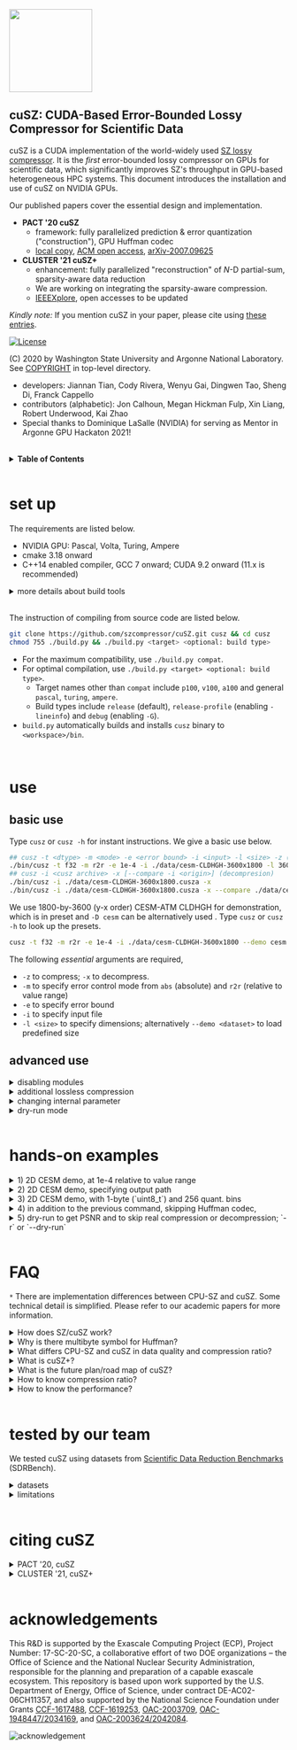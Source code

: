 <img src="https://user-images.githubusercontent.com/10354752/81179956-05860600-8f70-11ea-8b01-856f29b9e8b2.jpg" width="150">

cuSZ: CUDA-Based Error-Bounded Lossy Compressor for Scientific Data
---

cuSZ is a CUDA implementation of the world-widely used [SZ lossy compressor](https://github.com/szcompressor/SZ). It is the *first* error-bounded lossy compressor on GPUs for scientific data, which significantly improves SZ's throughput in GPU-based heterogeneous HPC systems. 
This document introduces the installation and use of cuSZ on NVIDIA GPUs. 

Our published papers cover the essential design and implementation.
- **PACT '20 cuSZ** 
  - framework: fully parallelized prediction & error quantization ("construction"), GPU Huffman codec
  - [local copy](doc/PACT'20-cusz.pdf), [ACM open access](https://dl.acm.org/doi/10.1145/3410463.3414624), [arXiv-2007.09625](https://arxiv.org/abs/2007.09625)
- **CLUSTER '21 cuSZ+**
  - enhancement: fully parallelized "reconstruction" of $N$-D partial-sum, sparsity-aware data reduction
  - We are working on integrating the sparsity-aware compression.
  - [IEEEXplore](https://doi.ieeecomputersociety.org/10.1109/Cluster48925.2021.00047}), open accesses to be updated

*Kindly note:* If you mention cuSZ in your paper, please cite using [these entries](https://github.com/szcompressor/cuSZ#citing-cusz).

[![License](https://img.shields.io/badge/License-BSD%203--Clause-blue.svg)](https://opensource.org/licenses/BSD-3-Clause)

(C) 2020 by Washington State University and Argonne National Laboratory. See [COPYRIGHT](https://github.com/szcompressor/cuSZ/blob/master/LICENSE) in top-level directory.

- developers: Jiannan Tian, Cody Rivera, Wenyu Gai, Dingwen Tao, Sheng Di, Franck Cappello
- contributors (alphabetic): Jon Calhoun, Megan Hickman Fulp, Xin Liang, Robert Underwood, Kai Zhao
- Special thanks to Dominique LaSalle (NVIDIA) for serving as Mentor in Argonne GPU Hackaton 2021!

<br/>
<details>
<summary>
<b>
Table of Contents
</b>
</summary>

- [set up](#set-up)
- [use](#use)
  - [basic use](#basic-use)
  - [advanced use](#advanced-use)
- [hands-on examples](#hands-on-examples)
- [FAQ](#faq)
- [tested by our team](#tested-by-our-team)
- [citing cuSZ](#citing-cusz)
- [acknowledgements](#acknowledgements)

</details>
<br/>

# set up

The requirements are listed below.

- NVIDIA GPU: Pascal, Volta, Turing, Ampere
- cmake 3.18 onward
- C++14 enabled compiler, GCC 7 onward; CUDA 9.2 onward (11.x is recommended)

<details>
<summary>
more details about build tools
</summary>

- The table below shows toolchain compatibility; please also refer to [our testbed list](./doc/testbed.md).
- more reference: 1) [CUDA compilers](https://gist.github.com/ax3l/9489132), 2) [CUDA archs](https://arnon.dk/matching-sm-architectures-arch-and-gencode-for-various-nvidia-cards/). 

|      |     |      |      |      |      |      |      |      |      |
| ---- | --- | ---- | ---- | ---- | ---- | ---- | ---- | ---- | ---- |
| gcc  | 7.x | 7.x  | 7.x  | 7.x  | 7.x  | 7.x  | 7.x  | 7.x  |      |
|      |     | 8.x  | 8.x  | 8.x  | 8.x  | 8.x  | 8.x  | 8.x  |      |
|      |     |      |      |      | 9.x  | 9.x  | 9.x  | 9.x  | 9.x  |
| CUDA | 9.2 | 10.0 | 10.1 | 10.2 | 11.0 | 11.1 | 11.2 | 11.3 | 11.4 |

</details>

<br/>

The instruction of compiling from source code are listed below.

```bash
git clone https://github.com/szcompressor/cuSZ.git cusz && cd cusz
chmod 755 ./build.py && ./build.py <target> <optional: build type>
```

- For the maximum compatibility, use `./build.py compat`. 
- For optimal compilation, use `./build.py <target> <optional: build type>`. 
  - Target names other than `compat` include `p100`, `v100`, `a100` and general `pascal`, `turing`, `ampere`.
  - Build types include `release` (default), `release-profile` (enabling `-lineinfo`) and `debug` (enabling `-G`).
- `build.py` automatically builds and installs `cusz` binary to `<workspace>/bin`.

<br/>

# use
## basic use

Type `cusz` or `cusz -h` for instant instructions. We give a basic use below.

```bash
## cusz -t <dtype> -m <mode> -e <error bound> -i <input> -l <size> -z (compression) --report time[,quality[,...]]
./bin/cusz -t f32 -m r2r -e 1e-4 -i ./data/cesm-CLDHGH-3600x1800 -l 3600,1800 -z --report time
## cusz -i <cusz archive> -x [--compare -i <origin>] (decompresion)
./bin/cusz -i ./data/cesm-CLDHGH-3600x1800.cusza -x
./bin/cusz -i ./data/cesm-CLDHGH-3600x1800.cusza -x --compare ./data/cesm-CLDHGH-3600x1800 --report time,quality
```

We use 1800-by-3600 (y-x order) CESM-ATM CLDHGH for demonstration, which is in preset and `-D cesm` can be alternatively used . Type `cusz` or `cusz -h` to look up the presets.

```bash
cusz -t f32 -m r2r -e 1e-4 -i ./data/cesm-CLDHGH-3600x1800 --demo cesm -z
```

The following *essential* arguments are required,

- `-z` to compress; `-x` to decompress.
- `-m` to specify error control mode from `abs` (absolute) and `r2r` (relative to value range)
- `-e` to specify error bound
- `-i` to specify input file
- `-l <size>` to specify dimensions; alternatively `--demo <dataset>` to load predefined size

## advanced use

<details>
<summary>
disabling modules
</summary>

- (in progress) To export quant-code, use `--skip huffman`
- For non-IO use, we can skip writing to disk during decompression using `--skip write2disk`.
- A combination of modules can be `--skip huffman,write2disk`.

</details>

<details>
<summary>
additional lossless compression
</summary>

```bash
cusz -t f32 -m r2r -e 1e-4 -i ./data/cesm-CLDHGH-3600x1800 -l 3600,1800 -z --gzip
```

</details>


<details>
<summary>
changing internal parameter
</summary>

syntax: `-c` or `--config quantbyte=(1|2),huffbyte=(4|8)`

- `quantbyte` to specify quant. code representation. Options `{1,2}` are for 1- and 2-byte, respectively. 
- `huffbyte` to specify Huffman codeword representation. Options `{4,8}` are for 4- and 8-byte, respectively. (Manually specifying this may not result in optimal memory footprint.)

</details>

<details>
<summary>
dry-run mode
</summary>


`--dry-run` or `-r` in place of `-z` and/or `-x` enables dry-run mode to get PSNR. This employs the feature of dual-quantization that the decompressed data is guaranteed the same as the prequantized data.

</details>
<br/>

# hands-on examples

<details>
<summary>
1) 2D CESM demo, at 1e-4 relative to value range
</summary>

```bash
# compress
cusz -t f32 -m r2r -e 1e-4 -i ./data/cesm-CLDHGH-3600x1800 --demo cesm -z \
    --report time
# decompress
cusz -i ./data/cesm-CLDHGH-3600x1800.cusza -x --report time
# decompress and compare with the original data
cusz -i ./data/cesm-CLDHGH-3600x1800.cusza -x --compare ./data/cesm-CLDHGH-3600x1800 \
    --report time,quality
```

</details>


<details>
<summary>
2) 2D CESM demo, specifying output path
</summary>

```bash
mkdir data2 data3
# output compressed data to `data2`
cusz -t f32 -m r2r -e 1e-4 -i ./data/cesm-CLDHGH-3600x1800 --demo cesm -z --opath data2
# output decompressed data to `data3`
cusz -i ./data2/cesm-CLDHGH-3600x1800.cusza -x --opath data3
```

</details>

<details>
<summary>
3) 2D CESM demo, with 1-byte (`uint8_t`) and 256 quant. bins
</summary>

```bash
cusz -t f32 -m r2r -e 1e-4 -i ./data/cesm-CLDHGH-3600x1800 --demo cesm -z \
    --config cap=256,quantbyte=1 \
    --report time
```

</details>

<details>
<summary>
4) in addition to the previous command, skipping Huffman codec,
</summary>

```bash
cusz -t f32 -m r2r -e 1e-4 -i ./data/cesm-CLDHGH-3600x1800 --demo cesm -z \
    --config cap=256,quantbyte=1 \
    --skip huffman
cusz -i ./data/cesm-CLDHGH-3600x1800.cusza -x
```

</details>

<details>
<summary>
5) dry-run to get PSNR and to skip real compression or decompression; `-r` or `--dry-run`
</summary>

```bash
# This works equivalently to decompress with `--origin /path/to/origin-datum`
cusz -t f32 -m r2r -e 1e-4 -i ./data/cesm-CLDHGH-3600x1800 --demo cesm -r
```

</details>
<br/>

# FAQ

`*` There are implementation differences between CPU-SZ and cuSZ. Some technical detail is simplified. Please refer to our academic papers for more information.  

<details>
<summary>
How does SZ/cuSZ work?
</summary>

Prediction-based SZ algorithm comprises of 4 major parts

0. User specifies error-mode (e.g., absolute value (`abs`), or relative to data value magnitude (`r2r`) and error-bound.
1. Prediction errors are quantized/integerized in units of input error-bound (*quant-code*). A selected range of quant-codes are stored, whereas the out-of-range codes are otherwise gathered as *outlier*.
3. The in-range quant-codes are fed into Huffman encoder. A Huffman symbol may be represented in multiple bytes.
4. (CPU-only) additional DEFLATE method is applied to exploit repeated patterns. As of CLUSTER '21 cuSZ+ work, an RLE method performs a similar pattern-exploiting.

</details>

<details>
<summary>
Why is there multibyte symbol for Huffman?
</summary>

The principle of Huffman coding is to guarantee high-frequency symbols with fewer bits. To be specific, given arbitray pairs of (symbol, frequency)-s, (*s<sub>i</sub>*, *f<sub>i</sub>*) and 
(*s<sub>j</sub>*, *f<sub>j</sub>*), the assigned codeword *c<sub>i</sub>* and *c<sub>j</sub>*, respectively, are guaranteed to have len(*c<sub>i</sub>*) is no greater than len(*c<sub>j</sub>*) if *f<sub>i</sub>* is no less than *f<sub>j</sub>*.

The combination of *n* single-byte does not reflect the fact that that quant-code that represents the `+/-1` error-bound should be of the highest frequency. For example, an enumeration with 1024 symbols can cover 99.8% error-control code (the rest 0.2% can result in much more bits in codewords), among which the most frequent symbol can dominate at over 90%. If singlebyte symbols are used, `0x00` from bytes near MSB makes

1. the highest frequency not properly represented, and
2. the pattern-exploiting harder. For example, `0x00ff,0x00ff` is otherwise interpreted as `0x00,0xff,0x00,0xff`.  

</details>

<details>
<summary>
What differs CPU-SZ and cuSZ in data quality and compression ratio?
</summary>

CPU-SZ offers a rich set of compression features and is far more mature than cuSZ. (1) CPU-SZ has preprocessing, more compression mode (e.g., point-wise) and autotuning. (2) CPU-SZ has Lorenzo predictor and Linear Regression, whereas cuSZ has Lorenzo (we are working on new predictors).

1. They share the same Lorenzo predictor. However, many factors affect data quality (and can be quality optimizers).
   1. preprocessing such as log transform and point-wise transform
   2. PSNR as a goal to autotune eb
   3. initial values from which we predict border values (as if padding). cuSZ predicts from zeros while SZ determines optimal values for, e.g., application-specific metrics. Also note that cuSZ compression can result in a significantly higher PSNR than SZ (with the same eb, see Table 8 on page 10 of PACT '20 paper), but it is not necessarily better when it comes to applications.
   4. The PSNR serves as a generic metric: SZ guarantees a lower bound of PSNR when the eb is relative to the data range, e.g., 64 for 1e-3, 84 for 1e-4.
2. The linear scaling can be the same. SZ has an extra optimizer to decide the linear scaling range $[-r, +r]$; out-of-range quantization values are outliers. This is to optimize the compression ratio.
3. Currently, the Huffman encoding is the same except cuSZ partitions data (therefore, it has overhead in padding bits and partitioning metadata).

|        | preprocess | Lorenzo predictor | other predictors | Huffman | DEFLATE     |
| ------ | ---------- | ----------------- | ---------------- | ------- | ----------- |
| CPU-SZ | x          | x                 | x                | x       | x           |
| cuSZ   | TBD        | x, dual-quant     | TBD              | x       | alternative |
</details>

<details>
<summary>
What is cuSZ+?
</summary>

cuSZ+ is referred to as the peer-reviewed work in 2021, on top of the original 2020 work.
cuSZ+ mixes the improvements in decompression throughput (by 4.3x to 18.6x) and the use of data patterns that are the source of compressibility. 
There will not be, however, standalone software or version for cuSZ+. We are gradually rolling out the production-ready functionality that is mentioned in the published paper.

</details>

<details>
<summary>
What is the future plan/road map of cuSZ?
</summary>

1. more predictors
2. more compression mode
3. both more modularized and more tight coupled in components
4. APIs (soon)

</details>

<details>
<summary>
How to know compression ratio?
</summary>

The archive size is compress-time known. The archive include metadata.

</details>

<details>
<summary>
How to know the performance?
</summary>

1. prior to CUDA 11: `nvprof <cusz command>`
2. CUDA 11 onward: `nsys profile --stat true <cusz command>`
3. enable `--report time` in CLI
4. A sample benchmark is shown at [`doc/benchmark.md`](https://github.com/szcompressor/cuSZ/blob/master/doc/benchmark.md). To be updated.

</details>
<br/>

# tested by our team

We tested cuSZ using datasets from [Scientific Data Reduction Benchmarks](https://sdrbench.github.io/) (SDRBench).

<details>
<summary>
datasets
</summary>

| dataset                                                                 | dim. | description                                                  |
| ----------------------------------------------------------------------- | ---- | ------------------------------------------------------------ |
| [EXAALT](https://gitlab.com/exaalt/exaalt/-/wikis/home)                 | 1D   | molecular dynamics simulation                                |
| [HACC](https://www.alcf.anl.gov/files/theta_2017_workshop_heitmann.pdf) | 1D   | cosmology: particle simulation                               |
| [CESM-ATM](https://www.cesm.ucar.edu)                                   | 2D   | climate simulation                                           |
| [EXAFEL](https://lcls.slac.stanford.edu/exafel)                         | 2D   | images from the LCLS instrument                              |
| [Hurricane ISABEL](http://vis.computer.org/vis2004contest/data.html)    | 3D   | weather simulation                                           |
| [NYX](https://amrex-astro.github.io/Nyx/)                               | 3D   | adaptive mesh hydrodynamics + N-body cosmological simulation |

We provide three small sample data in `data` by executing the script there. To download more SDRBench datasets, please use [`script/sh.download-sdrb-data`](script/sh.download-sdrb-data). 

</details>

<details>
<summary>
limitations
</summary>

- `double` support not ready
- not API-ready
- to integrate faster Huffman codec
- 4-byte Huffman symbol may break; `--config huffbyte=8` is then needed.
- performance degradation regarding large-size datasets
- preprocessing not ready (e.g., binning, log-transform, normalization)

</details>

<br/>

# citing cuSZ

<details>
<summary>
PACT '20, cuSZ
</summary>

```bibtex
@inproceedings{cusz2020,
      title = {cuSZ: An Efficient GPU-Based Error-Bounded Lossy Compression Framework for Scientific Data},
     author = {Tian, Jiannan and Di, Sheng and Zhao, Kai and Rivera, Cody and Fulp, Megan Hickman and Underwood, Robert and Jin, Sian and Liang, Xin and Calhoun, Jon and Tao, Dingwen and Cappello, Franck},
       year = {2020},
       isbn = {9781450380751},
  publisher = {Association for Computing Machinery},
    address = {New York, NY, USA},
        url = {https://doi.org/10.1145/3410463.3414624},
        doi = {10.1145/3410463.3414624},
  booktitle = {Proceedings of the ACM International Conference on Parallel Architectures and Compilation Techniques},
      pages = {3–15},
   numpages = {13},
   keywords = {cuda, gpu, scientific data, lossy compression, performance},
   location = {Virtual Event, GA, USA},
     series = {PACT '20}
}
```

</details>

<details>
<summary>
CLUSTER '21, cuSZ+
</summary>

```bibtex
@INPROCEEDINGS {cuszplus2021,
     author = {J. Tian and S. Di and X. Yu and C. Rivera and K. Zhao and S. Jin and Y. Feng and X. Liang and D. Tao and F. Cappello},
  booktitle = {2021 IEEE International Conference on Cluster Computing (CLUSTER)},
      title = {Optimizing Error-Bounded Lossy Compression for Scientific Data on GPUs},
       year = {2021},
      pages = {283-293},
   keywords = {conferences;graphics processing units;computer architecture;cluster computing;reconstruction algorithms;throughput;encoding},
        doi = {10.1109/Cluster48925.2021.00047},
        url = {https://doi.ieeecomputersociety.org/10.1109/Cluster48925.2021.00047},
  publisher = {IEEE Computer Society},
    address = {Los Alamitos, CA, USA},
      month = {sep}
}
```

</details>
<br/>

# acknowledgements

This R&D is supported by the Exascale Computing Project (ECP), Project Number: 17-SC-20-SC, a collaborative effort of two DOE organizations – the Office of Science and the National Nuclear Security Administration, responsible for the planning and preparation of a capable exascale ecosystem. This repository is based upon work supported by the U.S. Department of Energy, Office of Science, under contract DE-AC02-06CH11357, and also supported by the National Science Foundation under Grants [CCF-1617488](https://www.nsf.gov/awardsearch/showAward?AWD_ID=1617488), [CCF-1619253](https://www.nsf.gov/awardsearch/showAward?AWD_ID=1619253), [OAC-2003709](https://www.nsf.gov/awardsearch/showAward?AWD_ID=2003709), [OAC-1948447/2034169](https://www.nsf.gov/awardsearch/showAward?AWD_ID=2034169), and [OAC-2003624/2042084](https://www.nsf.gov/awardsearch/showAward?AWD_ID=2042084).

![acknowledgement](https://user-images.githubusercontent.com/5705572/93790911-6abd5980-fbe8-11ea-9c8d-c259260c6295.jpg)
